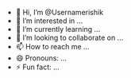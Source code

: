 - 👋 Hi, I’m @Usernamerishik
- 👀 I’m interested in ...
- 🌱 I’m currently learning ...
- 💞️ I’m looking to collaborate on ...
- 📫 How to reach me ...
- 😄 Pronouns: ...
- ⚡ Fun fact: ...

<!---
Usernamerishik/Usernamerishik is a ✨ special ✨ repository because its `README.md` (this file) appears on your GitHub profile.
You can click the Preview link to take a look at your changes.
--->
